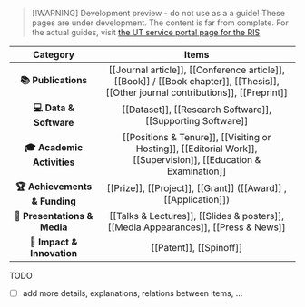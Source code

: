 > [!WARNING] Development preview - do not use as a a guide!
> These pages are under development. The content is far from complete. For the actual guides, visit [the UT service portal page for the RIS](https://www.utwente.nl/en/service-portal/research-support/procedures-facilities/research-information-system-ris#welcome-to-the-university-of-twente-research-information-website-providing-a-platform-for-your-publications).

|           Category            |                                                                Items                                                                |
| :---------------------------: | :---------------------------------------------------------------------------------------------------------------------------------: |
|      **📚 Publications**      | [[Journal article]], [[Conference article]], [[Book]] / [[Book chapter]], [[Thesis]], [[Other journal contributions]], [[Preprint]] |
|    **💻 Data & Software**     |                                     [[Dataset]], [[Research Software]], [[Supporting Software]]                                     |
|  **🎓 Academic Activities**   |          [[Positions & Tenure]], [[Visiting or Hosting]], [[Editorial Work]], [[Supervision]], [[Education & Examination]]          |
| **🏆 Achievements & Funding** |                                   [[Prize]], [[Project]], [[Grant]] ([[Award]] , [[Application]])                                   |
| **🎤 Presentations & Media**  |                         [[Talks & Lectures]], [[Slides & posters]], [[Media Appearances]], [[Press & News]]                         |
|  **💼 Impact & Innovation**   |                                                       [[Patent]], [[Spinoff]]                                                       |

TODO
- [ ] add more details, explanations, relations between items, ...

